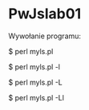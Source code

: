 # PwJslab01
Wywołanie programu:

$ perl myls.pl

$ perl myls.pl -l

$ perl myls.pl -L

$ perl myls.pl -Ll
